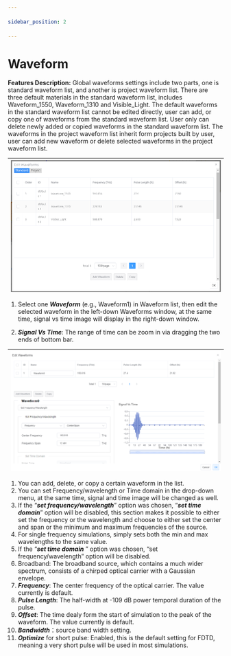 ```yaml
---

sidebar_position: 2

---
```




# Waveform 

<div class="text-justify">

**Features Description:** Global waveforms settings include two parts, one is standard waveform list, and another is project waveform list. There are three default materials in the standard waveform list, includes Waveform_1550, Waveform_1310 and Visible_Light. The default waveforms in the standard waveform list cannot be edited directly, user can add, or copy one of waveforms from the standard waveform list. User only can delete newly added or copied waveforms in the standard waveform list. The waveforms in the project waveform list inherit form projects built by user, user can add new waveform or delete selected waveforms in the project waveform list.

|![](../../static/img/tutorial/waveform/waveforms.png) | 
| :------------------------------------------------------------: | 


1. Select one **_Waveform_** (e.g., Waveform1) in Waveform list, then edit the selected waveform in the left-down Waveforms window, at the same time, signal vs time image will display in the right-down window.

2. **_Signal Vs Time_**: The range of time can be zoom in via dragging the two ends of bottom bar.

|![](../../static/img/tutorial/waveform/signalVsTime.png) | 
| :------------------------------------------------------------: | 


1. You can add, delete, or copy a certain waveform in the list.
2. You can set Frequency/wavelength or Time domain in the drop-down menu, at the same time, signal and time image will be changed as well.
3. If the “**_set frequency/wavelength_**” option was chosen, “**_set time domain_**” option will be disabled, this section makes it possible to either set the frequency or the wavelength and choose to either set the center and span or the minimum and maximum frequencies of the source.
4. For single frequency simulations, simply sets both the min and max wavelengths to the same value.
5. If the “**_set time domain_** ” option was chosen, “set frequency/wavelength” option will be disabled.
6. Broadband: The broadband source, which contains a much wider spectrum, consists of a chirped optical carrier with a Gaussian envelope. 
7. **_Frequency_**: The center frequency of the optical carrier. The value currently is default.
8. **_Pulse Length_**: The half-width at -109 dB power temporal duration of the pulse. 
9. **_Offset_**: The time dealy form the start of simulation to the peak of the waveform. The value currently is default.
10. **_Bandwidth_**：source band width setting.
11. **_Optimize_** for short pulse: Enabled, this is the default setting for FDTD, meaning a very short pulse will be used in most simulations.

</div>